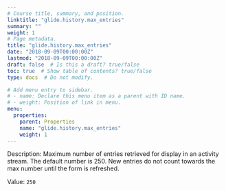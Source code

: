 ```yaml
---
# Course title, summary, and position.
linktitle: "glide.history.max_entries"
summary: ""
weight: 1
# Page metadata.
title: "glide.history.max_entries"
date: "2018-09-09T00:00:00Z"
lastmod: "2018-09-09T00:00:00Z"
draft: false  # Is this a draft? true/false
toc: true  # Show table of contents? true/false
type: docs  # Do not modify.

# Add menu entry to sidebar.
# - name: Declare this menu item as a parent with ID name.
# - weight: Position of link in menu.
menu:
  properties:
    parent: Properties
    name: "glide.history.max_entries"
    weight: 1
---
```


Description: Maximum number of entries retrieved for display in an activity stream. The default number is 250. New entries do not count towards the max number until the form is refreshed.


Value: `250`